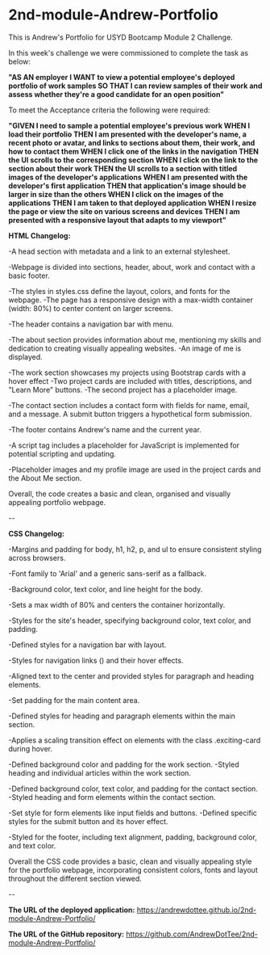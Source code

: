 # 2nd-module-Andrew-Portfolio
This is Andrew's Portfolio for USYD Bootcamp Module 2 Challenge.

In this week's challenge we were commissioned to complete the task as below:

**"AS AN employer
I WANT to view a potential employee's deployed portfolio of work samples
SO THAT I can review samples of their work and assess whether they're a good candidate for an open position"**

To meet the Acceptance criteria the following were required:

**"GIVEN I need to sample a potential employee's previous work
WHEN I load their portfolio
THEN I am presented with the developer's name, a recent photo or avatar, and links to sections about them, their work, and how to contact them
WHEN I click one of the links in the navigation
THEN the UI scrolls to the corresponding section
WHEN I click on the link to the section about their work
THEN the UI scrolls to a section with titled images of the developer's applications
WHEN I am presented with the developer's first application
THEN that application's image should be larger in size than the others
WHEN I click on the images of the applications
THEN I am taken to that deployed application
WHEN I resize the page or view the site on various screens and devices
THEN I am presented with a responsive layout that adapts to my viewport"**

**HTML Changelog:**

-A head section with metadata and a link to an external stylesheet.

-Webpage is divided into sections, header, about, work and contact with a basic footer.

-The styles in styles.css define the layout, colors, and fonts for the webpage.
-The page has a responsive design with a max-width container (width: 80%) to center content on larger screens.

-The header contains a navigation bar with menu.

-The about section provides information about me, mentioning my skills and dedication to creating visually appealing websites.
-An image of me is displayed.

-The work section showcases my projects using Bootstrap cards with a hover effect
-Two project cards are included with titles, descriptions, and "Learn More" buttons.
-The second project has a placeholder image.

-The contact section includes a contact form with fields for name, email, and a message. A submit button triggers a hypothetical form submission.

-The footer contains Andrew's name and the current year.

-A script tag includes a placeholder for JavaScript is implemented for potential scripting and updating.

-Placeholder images and my profile image are used in the project cards and the About Me section.

Overall, the code creates a basic and clean, organised and visually appealing portfolio webpage.

--

**CSS Changelog:**

-Margins and padding for body, h1, h2, p, and ul to ensure consistent styling across browsers.

-Font family to 'Arial' and a generic sans-serif as a fallback.

-Background color, text color, and line height for the body.

-Sets a max width of 80% and centers the container horizontally.

-Styles for the site's header, specifying background color, text color, and padding.

-Defined styles for a navigation bar with layout.

-Styles for navigation links (<a>) and their hover effects.

-Aligned text to the center and provided styles for paragraph and heading elements.

-Set padding for the main content area.

-Defined styles for heading and paragraph elements within the main section.

-Applies a scaling transition effect on elements with the class .exciting-card during hover.

-Defined background color and padding for the work section.
-Styled heading and individual articles within the work section.

-Defined background color, text color, and padding for the contact section.
-Styled heading and form elements within the contact section.

-Set style for form elements like input fields and buttons.
-Defined specific styles for the submit button and its hover effect.

-Styled for the footer, including text alignment, padding, background color, and text color.

Overall the CSS code provides a basic, clean and visually appealing style for the portfolio webpage, incorporating consistent colors, fonts and layout throughout the different section viewed.

--

**The URL of the deployed application:**
https://andrewdottee.github.io/2nd-module-Andrew-Portfolio/

**The URL of the GitHub repository:**
https://github.com/AndrewDotTee/2nd-module-Andrew-Portfolio/
